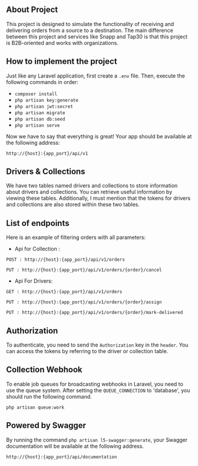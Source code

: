 ## About Project
This project is designed to simulate the functionality of receiving and delivering orders from a source to a destination. The main difference between this project and services like Snapp and Tap30 is that this project is B2B-oriented and works with organizations.

## How to implement the project
Just like any Laravel application, first create a `.env` file. Then, execute the following commands in order:

- `composer install`
- `php artisan key:generate`
- `php artisan jwt:secret`
- `php artisan migrate`
- `php artisan db:seed`
- `php artisan serve`


Now we have to say that everything is great! Your app should be available at the following address:

`http://{host}:{app_port}/api/v1`

## Drivers & Collections
We have two tables named drivers and collections to store information about drivers and collections. You can retrieve useful information by viewing these tables. Additionally, I must mention that the tokens for drivers and collections are also stored within these two tables.

## List of endpoints
Here is an example of filtering orders with all parameters:

- Api for Collection : 

`POST : http://{host}:{app_port}/api/v1/orders`

`PUT : http://{host}:{app_port}/api/v1/orders/{order}/cancel`

- Api For Drivers:

`GET : http://{host}:{app_port}/api/v1/orders`


`PUT : http://{host}:{app_port}/api/v1/orders/{order}/assign`

`PUT : http://{host}:{app_port}/api/v1/orders/{order}/mark-delivered`

## Authorization
To authenticate, you need to send the `Authorization` key in the `header`. You can access the tokens by referring to the driver or collection table.

## Collection Webhook
To enable job queues for broadcasting webhooks in Laravel, you need to use the queue system. After setting the `QUEUE_CONNECTION` to 'database', you should run the following command.

`php artisan queue:work`


## Powered by Swagger
By running the command `php artisan l5-swagger:generate`, your Swagger documentation will be available at the following address.

`http://{host}:{app_port}/api/documentation`